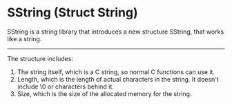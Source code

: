 SString (Struct String)
=======================

SString is a string library that introduces a new structure SString, that works like a string.

----------

The structure includes:
  1. The string itself, which is a C string, so normal C functions can use it.
  2. Length, which is the length of actual characters in the string. It doesn't include \0 or  characters behind it. 
  3. Size, which is the size of the allocated memory for the string.


